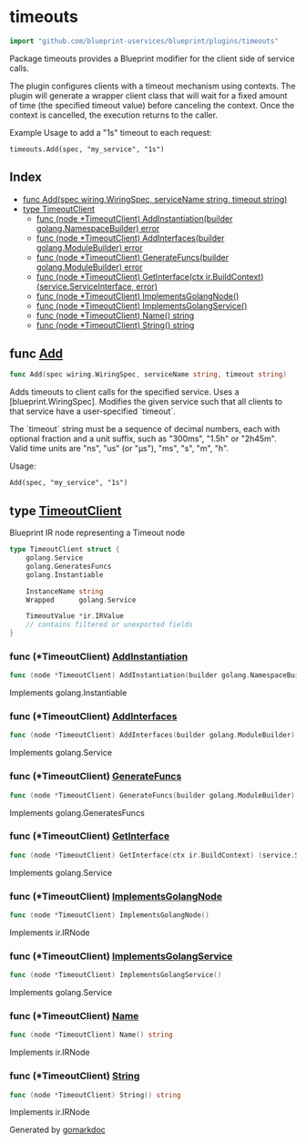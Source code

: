 <!-- Code generated by gomarkdoc. DO NOT EDIT -->

# timeouts

```go
import "github.com/blueprint-uservices/blueprint/plugins/timeouts"
```

Package timeouts provides a Blueprint modifier for the client side of service calls.

The plugin configures clients with a timeout mechanism using contexts. The plugin will generate a wrapper client class that will wait for a fixed amount of time \(the specified timeout value\) before canceling the context. Once the context is cancelled, the execution returns to the caller.

Example Usage to add a "1s" timeout to each request:

```
timeouts.Add(spec, "my_service", "1s")
```

## Index

- [func Add\(spec wiring.WiringSpec, serviceName string, timeout string\)](<#Add>)
- [type TimeoutClient](<#TimeoutClient>)
  - [func \(node \*TimeoutClient\) AddInstantiation\(builder golang.NamespaceBuilder\) error](<#TimeoutClient.AddInstantiation>)
  - [func \(node \*TimeoutClient\) AddInterfaces\(builder golang.ModuleBuilder\) error](<#TimeoutClient.AddInterfaces>)
  - [func \(node \*TimeoutClient\) GenerateFuncs\(builder golang.ModuleBuilder\) error](<#TimeoutClient.GenerateFuncs>)
  - [func \(node \*TimeoutClient\) GetInterface\(ctx ir.BuildContext\) \(service.ServiceInterface, error\)](<#TimeoutClient.GetInterface>)
  - [func \(node \*TimeoutClient\) ImplementsGolangNode\(\)](<#TimeoutClient.ImplementsGolangNode>)
  - [func \(node \*TimeoutClient\) ImplementsGolangService\(\)](<#TimeoutClient.ImplementsGolangService>)
  - [func \(node \*TimeoutClient\) Name\(\) string](<#TimeoutClient.Name>)
  - [func \(node \*TimeoutClient\) String\(\) string](<#TimeoutClient.String>)


<a name="Add"></a>
## func [Add](<https://github.com/blueprint-uservices/blueprint/blob/main/plugins/timeouts/wiring.go#L27>)

```go
func Add(spec wiring.WiringSpec, serviceName string, timeout string)
```

Adds timeouts to client calls for the specified service. Uses a \[blueprint.WiringSpec\]. Modifies the given service such that all clients to that service have a user\-specified \`timeout\`.

The \`timeout\` string must be a sequence of decimal numbers, each with optional fraction and a unit suffix, such as "300ms", "1.5h" or "2h45m". Valid time units are "ns", "us" \(or "µs"\), "ms", "s", "m", "h".

Usage:

```
Add(spec, "my_service", "1s")
```

<a name="TimeoutClient"></a>
## type [TimeoutClient](<https://github.com/blueprint-uservices/blueprint/blob/main/plugins/timeouts/ir.go#L15-L25>)

Blueprint IR node representing a Timeout node

```go
type TimeoutClient struct {
    golang.Service
    golang.GeneratesFuncs
    golang.Instantiable

    InstanceName string
    Wrapped      golang.Service

    TimeoutValue *ir.IRValue
    // contains filtered or unexported fields
}
```

<a name="TimeoutClient.AddInstantiation"></a>
### func \(\*TimeoutClient\) [AddInstantiation](<https://github.com/blueprint-uservices/blueprint/blob/main/plugins/timeouts/ir.go#L82>)

```go
func (node *TimeoutClient) AddInstantiation(builder golang.NamespaceBuilder) error
```

Implements golang.Instantiable

<a name="TimeoutClient.AddInterfaces"></a>
### func \(\*TimeoutClient\) [AddInterfaces](<https://github.com/blueprint-uservices/blueprint/blob/main/plugins/timeouts/ir.go#L58>)

```go
func (node *TimeoutClient) AddInterfaces(builder golang.ModuleBuilder) error
```

Implements golang.Service

<a name="TimeoutClient.GenerateFuncs"></a>
### func \(\*TimeoutClient\) [GenerateFuncs](<https://github.com/blueprint-uservices/blueprint/blob/main/plugins/timeouts/ir.go#L68>)

```go
func (node *TimeoutClient) GenerateFuncs(builder golang.ModuleBuilder) error
```

Implements golang.GeneratesFuncs

<a name="TimeoutClient.GetInterface"></a>
### func \(\*TimeoutClient\) [GetInterface](<https://github.com/blueprint-uservices/blueprint/blob/main/plugins/timeouts/ir.go#L63>)

```go
func (node *TimeoutClient) GetInterface(ctx ir.BuildContext) (service.ServiceInterface, error)
```

Implements golang.Service

<a name="TimeoutClient.ImplementsGolangNode"></a>
### func \(\*TimeoutClient\) [ImplementsGolangNode](<https://github.com/blueprint-uservices/blueprint/blob/main/plugins/timeouts/ir.go#L42>)

```go
func (node *TimeoutClient) ImplementsGolangNode()
```

Implements ir.IRNode

<a name="TimeoutClient.ImplementsGolangService"></a>
### func \(\*TimeoutClient\) [ImplementsGolangService](<https://github.com/blueprint-uservices/blueprint/blob/main/plugins/timeouts/ir.go#L45>)

```go
func (node *TimeoutClient) ImplementsGolangService()
```

Implements golang.Service

<a name="TimeoutClient.Name"></a>
### func \(\*TimeoutClient\) [Name](<https://github.com/blueprint-uservices/blueprint/blob/main/plugins/timeouts/ir.go#L48>)

```go
func (node *TimeoutClient) Name() string
```

Implements ir.IRNode

<a name="TimeoutClient.String"></a>
### func \(\*TimeoutClient\) [String](<https://github.com/blueprint-uservices/blueprint/blob/main/plugins/timeouts/ir.go#L53>)

```go
func (node *TimeoutClient) String() string
```

Implements ir.IRNode

Generated by [gomarkdoc](<https://github.com/princjef/gomarkdoc>)
